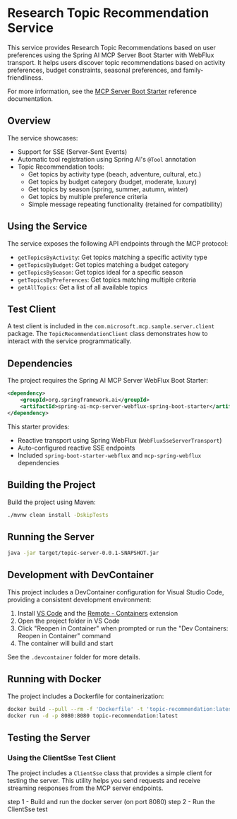 # Research Topic Recommendation Service

This service provides Research Topic Recommendations based on user preferences using the Spring AI MCP Server Boot Starter with WebFlux transport. It helps users discover topic recommendations based on activity preferences, budget constraints, seasonal preferences, and family-friendliness.

For more information, see the [MCP Server Boot Starter](https://docs.spring.io/spring-ai/reference/api/mcp/mcp-server-boot-starter-docs.html) reference documentation.

## Overview

The service showcases:
- Support for SSE (Server-Sent Events)
- Automatic tool registration using Spring AI's `@Tool` annotation
- Topic Recommendation tools:
  - Get topics by activity type (beach, adventure, cultural, etc.)
  - Get topics by budget category (budget, moderate, luxury)
  - Get topics by season (spring, summer, autumn, winter)
  - Get topics by multiple preference criteria
  - Simple message repeating functionality (retained for compatibility)

## Using the Service

The service exposes the following API endpoints through the MCP protocol:

- `getTopicsByActivity`: Get topics matching a specific activity type
- `getTopicsByBudget`: Get topics matching a budget category
- `getTopicsBySeason`: Get topics ideal for a specific season
- `getTopicsByPreferences`: Get topics matching multiple criteria
- `getAllTopics`: Get a list of all available topics

## Test Client

A test client is included in the `com.microsoft.mcp.sample.server.client` package. The `TopicRecommendationClient` class demonstrates how to interact with the service programmatically.

## Dependencies

The project requires the Spring AI MCP Server WebFlux Boot Starter:

```xml
<dependency>
    <groupId>org.springframework.ai</groupId>
    <artifactId>spring-ai-mcp-server-webflux-spring-boot-starter</artifactId>
</dependency>
```

This starter provides:
- Reactive transport using Spring WebFlux (`WebFluxSseServerTransport`)
- Auto-configured reactive SSE endpoints
- Included `spring-boot-starter-webflux` and `mcp-spring-webflux` dependencies

## Building the Project

Build the project using Maven:
```bash
./mvnw clean install -DskipTests
```

## Running the Server

```bash
java -jar target/topic-server-0.0.1-SNAPSHOT.jar
```

## Development with DevContainer

This project includes a DevContainer configuration for Visual Studio Code, providing a consistent development environment:

1. Install [VS Code](https://code.visualstudio.com/) and the [Remote - Containers](https://marketplace.visualstudio.com/items?itemName=ms-vscode-remote.remote-containers) extension
2. Open the project folder in VS Code
3. Click "Reopen in Container" when prompted or run the "Dev Containers: Reopen in Container" command
4. The container will build and start

See the `.devcontainer` folder for more details.

## Running with Docker

The project includes a Dockerfile for containerization:

```bash
docker build --pull --rm -f 'Dockerfile' -t 'topic-recommendation:latest' '.'  
docker run -d -p 8080:8080 topic-recommendation:latest
```

## Testing the Server

### Using the ClientSse Test Client

The project includes a `ClientSse` class that provides a simple client for testing the server. This utility helps you send requests and receive streaming responses from the MCP server endpoints.

step 1 - Build and run the docker server (on port 8080)
step 2 - Run the ClientSse test
